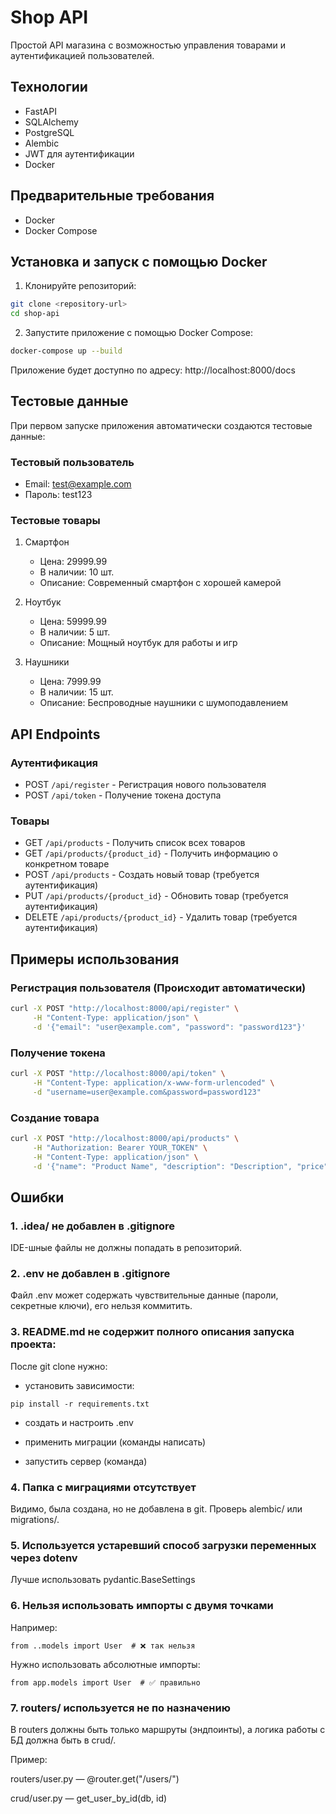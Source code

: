 # Shop API

Простой API магазина с возможностью управления товарами и аутентификацией пользователей.

## Технологии

- FastAPI
- SQLAlchemy
- PostgreSQL
- Alembic
- JWT для аутентификации
- Docker

## Предварительные требования

- Docker
- Docker Compose

## Установка и запуск с помощью Docker

1. Клонируйте репозиторий:
```bash
git clone <repository-url>
cd shop-api
```

2. Запустите приложение с помощью Docker Compose:
```bash
docker-compose up --build
```

Приложение будет доступно по адресу: http://localhost:8000/docs

## Тестовые данные

При первом запуске приложения автоматически создаются тестовые данные:

### Тестовый пользователь
- Email: test@example.com
- Пароль: test123

### Тестовые товары
1. Смартфон
   - Цена: 29999.99
   - В наличии: 10 шт.
   - Описание: Современный смартфон с хорошей камерой

2. Ноутбук
   - Цена: 59999.99
   - В наличии: 5 шт.
   - Описание: Мощный ноутбук для работы и игр

3. Наушники
   - Цена: 7999.99
   - В наличии: 15 шт.
   - Описание: Беспроводные наушники с шумоподавлением

## API Endpoints

### Аутентификация

- POST `/api/register` - Регистрация нового пользователя
- POST `/api/token` - Получение токена доступа

### Товары

- GET `/api/products` - Получить список всех товаров
- GET `/api/products/{product_id}` - Получить информацию о конкретном товаре
- POST `/api/products` - Создать новый товар (требуется аутентификация)
- PUT `/api/products/{product_id}` - Обновить товар (требуется аутентификация)
- DELETE `/api/products/{product_id}` - Удалить товар (требуется аутентификация)

## Примеры использования

### Регистрация пользователя (Происходит автоматически)

```bash
curl -X POST "http://localhost:8000/api/register" \
     -H "Content-Type: application/json" \
     -d '{"email": "user@example.com", "password": "password123"}'
```

### Получение токена

```bash
curl -X POST "http://localhost:8000/api/token" \
     -H "Content-Type: application/x-www-form-urlencoded" \
     -d "username=user@example.com&password=password123"
```

### Создание товара

```bash
curl -X POST "http://localhost:8000/api/products" \
     -H "Authorization: Bearer YOUR_TOKEN" \
     -H "Content-Type: application/json" \
     -d '{"name": "Product Name", "description": "Description", "price": 99.99, "stock": 10}'
``` 


## Ошибки
### 1. .idea/ не добавлен в .gitignore
IDE-шные файлы не должны попадать в репозиторий.

### 2. .env не добавлен в .gitignore
Файл .env может содержать чувствительные данные (пароли, секретные ключи), его нельзя коммитить.

### 3. README.md не содержит полного описания запуска проекта:

После git clone нужно:

- установить зависимости:
```
pip install -r requirements.txt
```
- создать и настроить .env

- применить миграции (команды написать)

- запустить сервер (команда)

### 4. Папка с миграциями отсутствует

Видимо, была создана, но не добавлена в git. Проверь alembic/ или migrations/.

### 5. Используется устаревший способ загрузки переменных через dotenv
Лучше использовать pydantic.BaseSettings 

### 6. Нельзя использовать импорты с двумя точками

Например:
```
from ..models import User  # ❌ так нельзя
```
Нужно использовать абсолютные импорты:
```
from app.models import User  # ✅ правильно
```

### 7. routers/ используется не по назначению

В routers должны быть только маршруты (эндпоинты), а логика работы с БД должна быть в crud/.

Пример:

routers/user.py — @router.get("/users/")

crud/user.py — get_user_by_id(db, id)